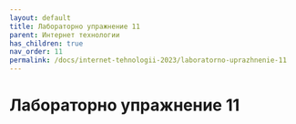 ```yaml
---
layout: default
title: Лабораторно упражнение 11
parent: Интернет технологии
has_children: true
nav_order: 11
permalink: /docs/internet-tehnologii-2023/laboratorno-uprazhnenie-11
---
```


# Лабораторно упражнение 11

